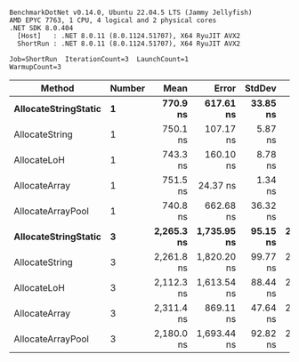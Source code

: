 ```

BenchmarkDotNet v0.14.0, Ubuntu 22.04.5 LTS (Jammy Jellyfish)
AMD EPYC 7763, 1 CPU, 4 logical and 2 physical cores
.NET SDK 8.0.404
  [Host]   : .NET 8.0.11 (8.0.1124.51707), X64 RyuJIT AVX2
  ShortRun : .NET 8.0.11 (8.0.1124.51707), X64 RyuJIT AVX2

Job=ShortRun  IterationCount=3  LaunchCount=1  
WarmupCount=3  

```
| Method               | Number | Mean       | Error       | StdDev   | Min        | Max        | Gen0   | Gen1   | Allocated |
|--------------------- |------- |-----------:|------------:|---------:|-----------:|-----------:|-------:|-------:|----------:|
| **AllocateStringStatic** | **1**      |   **770.9 ns** |   **617.61 ns** | **33.85 ns** |   **749.7 ns** |   **809.9 ns** | **0.0124** | **0.0114** |   **1.02 KB** |
| AllocateString       | 1      |   750.1 ns |   107.17 ns |  5.87 ns |   744.0 ns |   755.7 ns | 0.0124 | 0.0114 |   1.02 KB |
| AllocateLoH          | 1      |   743.3 ns |   160.10 ns |  8.78 ns |   735.0 ns |   752.5 ns | 0.0124 | 0.0114 |   1.02 KB |
| AllocateArray        | 1      |   751.5 ns |    24.37 ns |  1.34 ns |   750.4 ns |   753.0 ns | 0.0124 | 0.0114 |   1.02 KB |
| AllocateArrayPool    | 1      |   740.8 ns |   662.68 ns | 36.32 ns |   706.5 ns |   778.9 ns | 0.0124 | 0.0114 |   1.02 KB |
| **AllocateStringStatic** | **3**      | **2,265.3 ns** | **1,735.95 ns** | **95.15 ns** | **2,159.4 ns** | **2,343.7 ns** | **0.0343** | **0.0305** |   **3.07 KB** |
| AllocateString       | 3      | 2,261.8 ns | 1,820.20 ns | 99.77 ns | 2,151.7 ns | 2,346.2 ns | 0.0343 | 0.0305 |   3.07 KB |
| AllocateLoH          | 3      | 2,112.3 ns | 1,613.54 ns | 88.44 ns | 2,047.4 ns | 2,213.0 ns | 0.0343 | 0.0305 |   3.07 KB |
| AllocateArray        | 3      | 2,311.4 ns |   869.11 ns | 47.64 ns | 2,269.3 ns | 2,363.1 ns | 0.0343 | 0.0305 |   3.07 KB |
| AllocateArrayPool    | 3      | 2,180.0 ns | 1,693.44 ns | 92.82 ns | 2,076.0 ns | 2,254.6 ns | 0.0343 | 0.0305 |   3.07 KB |
